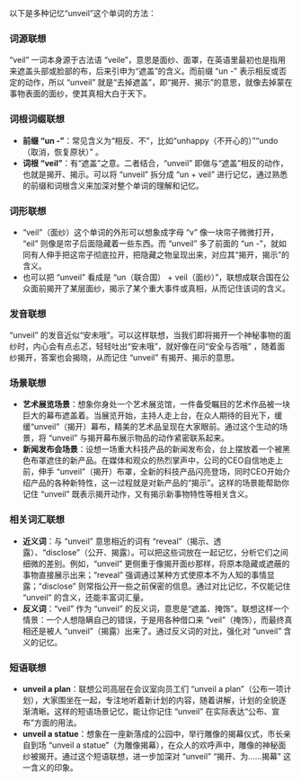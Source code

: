以下是多种记忆“unveil”这个单词的方法：

### 词源联想
“veil” 一词本身源于古法语 “veile”，意思是面纱、面罩，在英语里最初也是指用来遮盖头部或脸部的布，后来引申为“遮盖”的含义。而前缀 “un -” 表示相反或否定的动作，所以 “unveil” 就是“去掉遮盖”，即“揭开、揭示”的意思，就像去掉蒙在事物表面的面纱，使其真相大白于天下。

### 词根词缀联想
 - **前缀 “un -”**：常见含义为“相反、不”，比如“unhappy（不开心的）”“undo（取消，恢复原状）” 。
 - **词根 “veil”**：有“遮盖”之意。二者结合，“unveil” 即做与“遮盖”相反的动作，也就是揭开、揭示。可以将 “unveil” 拆分成 “un + veil” 进行记忆，通过熟悉的前缀和词根含义来加深对整个单词的理解和记忆。

### 词形联想
 - “veil”（面纱）这个单词的外形可以想象成字母 “v” 像一块帘子微微打开， “eil” 则像是帘子后面隐藏着一些东西。而 “unveil” 多了前面的 “un -”，就如同有人伸手把这帘子彻底拉开，把隐藏之物呈现出来，对应其“揭开，揭示”的含义。
 - 也可以把 “unveil” 看成是 “un（联合国） + veil（面纱）”，联想成联合国在公众面前揭开了某层面纱，揭示了某个重大事件或真相，从而记住该词的含义。

### 发音联想
“unveil” 的发音近似“安未哦”。可以这样联想，当我们即将揭开一个神秘事物的面纱时，内心会有点忐忑，轻轻吐出“安未哦”，就好像在问“安全与否哦” ，随着面纱揭开，答案也会揭晓，从而记住 “unveil” 有揭开、揭示的意思。

### 场景联想
 - **艺术展览场景**：想象你身处一个艺术展览馆，一件备受瞩目的艺术作品被一块巨大的幕布遮盖着。当展览开始，主持人走上台，在众人期待的目光下，缓缓“unveil”（揭开）幕布，精美的艺术品呈现在大家眼前。通过这个生动的场景，将 “unveil” 与揭开幕布展示物品的动作紧密联系起来。
 - **新闻发布会场景**：设想一场重大科技产品的新闻发布会，台上摆放着一个被黑色布罩遮住的新产品。在媒体和观众的热烈掌声中，公司的CEO自信地走上前，伸手 “unveil”（揭开）布罩，全新的科技产品闪亮登场，同时CEO开始介绍产品的各种新特性，这一过程就是对新产品的“揭示”。这样的场景能帮助你记住 “unveil” 既表示揭开动作，又有揭示新事物特性等相关含义。

### 相关词汇联想
 - **近义词**：与 “unveil” 意思相近的词有 “reveal”（揭示、透露）、“disclose”（公开、揭露）。可以把这些词放在一起记忆，分析它们之间细微的差别。例如，“unveil” 更侧重于像揭开面纱那样，将原本隐藏或遮蔽的事物直接展示出来；“reveal” 强调通过某种方式使原本不为人知的事情显露；“disclose” 则常指公开一些之前保密的信息。通过对比记忆，不仅能记住 “unveil” 的含义，还能丰富词汇量。
 - **反义词**：“veil” 作为 “unveil” 的反义词，意思是“遮盖、掩饰”。联想这样一个情景：一个人想隐瞒自己的错误，于是用各种借口来 “veil”（掩饰），而最终真相还是被人 “unveil”（揭露）出来了。通过反义词的对比，强化对 “unveil” 含义的记忆。

### 短语联想
 - **unveil a plan**：联想公司高层在会议室向员工们 “unveil a plan”（公布一项计划），大家围坐在一起，专注地听着新计划的内容，随着讲解，计划的全貌逐渐清晰。这样的短语场景记忆，能让你记住 “unveil” 在实际表达“公布、宣布”方面的用法。
 - **unveil a statue**：想象在一座新落成的公园中，举行雕像的揭幕仪式，市长亲自到场 “unveil a statue”（为雕像揭幕），在众人的欢呼声中，雕像的神秘面纱被揭开。通过这个短语联想，进一步加深对 “unveil” “揭开、为……揭幕” 这一含义的印象。 